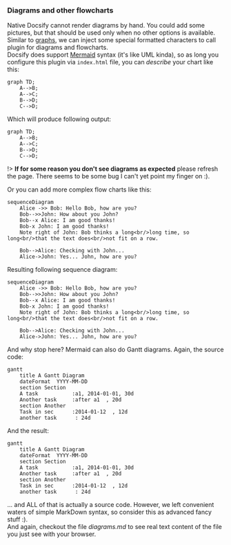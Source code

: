 ### Diagrams and other flowcharts

Native Docsify cannot render diagrams by hand. You could add some pictures, but that should be used only when no other options is available. Similar to [graphs](graphs.md), we can inject some special formatted characters to call plugin for diagrams and flowcharts.  
Docsify does support [Mermaid](https://mermaidjs.github.io/) syntax (it's like UML kinda), so as long you configure this plugin via `index.html` file, you can *describe* your chart like this:  

```
graph TD;
    A-->B;
    A-->C;
    B-->D;
    C-->D;
```

Which will produce following output:  

```mermaid
graph TD;
    A-->B;
    A-->C;
    B-->D;
    C-->D;
```

!> **If for some reason you don't see diagrams as expected** please refresh the page. There seems to be some bug I can't yet point my finger on :).

Or you can add more complex flow charts like this:

```
sequenceDiagram
    Alice ->> Bob: Hello Bob, how are you?
    Bob-->>John: How about you John?
    Bob--x Alice: I am good thanks!
    Bob-x John: I am good thanks!
    Note right of John: Bob thinks a long<br/>long time, so long<br/>that the text does<br/>not fit on a row.

    Bob-->Alice: Checking with John...
    Alice->John: Yes... John, how are you?
```

Resulting following sequence diagram:  

```mermaid
sequenceDiagram
    Alice ->> Bob: Hello Bob, how are you?
    Bob-->>John: How about you John?
    Bob--x Alice: I am good thanks!
    Bob-x John: I am good thanks!
    Note right of John: Bob thinks a long<br/>long time, so long<br/>that the text does<br/>not fit on a row.

    Bob-->Alice: Checking with John...
    Alice->John: Yes... John, how are you?
```

And why stop here? Mermaid can also do Gantt diagrams. Again, the source code:  
```
gantt
    title A Gantt Diagram
    dateFormat  YYYY-MM-DD
    section Section
    A task           :a1, 2014-01-01, 30d
    Another task     :after a1  , 20d
    section Another
    Task in sec      :2014-01-12  , 12d
    another task      : 24d
```

And the result:  

```mermaid
gantt
    title A Gantt Diagram
    dateFormat  YYYY-MM-DD
    section Section
    A task           :a1, 2014-01-01, 30d
    Another task     :after a1  , 20d
    section Another
    Task in sec      :2014-01-12  , 12d
    another task      : 24d
```

... and ALL of that is actually a source code. However, we left convenient waters of simple MarkDown syntax, so consider this as advanced fancy stuff :).  
And again, checkout the file *diagrams.md* to see real text content of the file you just see with your browser.  
